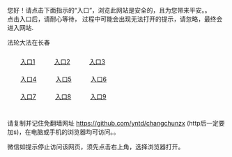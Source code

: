 您好！请点击下面指示的“入口”，浏览此网站是安全的，且为您带来平安。。 <br/>
点击入口后，请耐心等待， 过程中可能会出现无法打开的提示，请忽略，最终会进入网站. </br>

法轮大法在长春<br/>
<div style="padding:10px"><a style="margin:20px" target="_blank" href="https://d2p3z2bj4wvb6d.cloudfront.net/2Qpsp?ihzmxewf" id="ccLink1" rel="nofollow">入口1</a> <a target="_blank" style="margin:20px" href="https://d3jzce1m4bcrb9.cloudfront.net/2Qpsp?kepmyn" id="ccLink2" rel="nofollow">入口2</a> <a style="margin:20px" target="_blank" href="https://dqnlfz7f2mtph.cloudfront.net/2Qpsp?qmgebg" id="ccLink3" rel="nofollow">入口3</a></div>

<div style="padding:10px" ><a style="margin:20px" target="_blank" href="https://d2p3z2bj4wvb6d.cloudfront.net/2Qpsp?ihzmxewf" id="ccLink4" rel="nofollow">入口4</a> <a style="margin:20px" href="https://d3jzce1m4bcrb9.cloudfront.net/2Qpsp?kepmyn" target="_blank" id="ccLink5" rel="nofollow">入口5</a> <a style="margin:20px" href="https://dqnlfz7f2mtph.cloudfront.net/2Qpsp?qmgebg" target="_blank" id="ccLink6" rel="nofollow">入口6</a></div>

<div style="padding:10px"><a style="margin:20px" target="_blank" href="https://d2p3z2bj4wvb6d.cloudfront.net/2Qpsp?ihzmxewf" id="ccLink7" rel="nofollow">入口7</a> <a style="margin:20px" href="https://d3jzce1m4bcrb9.cloudfront.net/2Qpsp?kepmyn" target="_blank" id="ccLink8" rel="nofollow">入口8</a> <a style="margin:20px" target="_blank" href="https://dqnlfz7f2mtph.cloudfront.net/2Qpsp?qmgebg" id="ccLink9" rel="nofollow">入口9</a></div>

<br/>



请复制并记住免翻墙网址 https://github.com/yntd/changchunzx (http后一定要加s)，在电脑或手机的浏览器均可访问。。<br/>

微信如提示停止访问该网页，须先点击右上角，选择浏览器打开。
